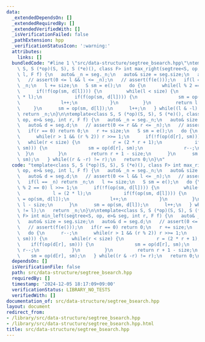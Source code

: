 ```yaml
---
data:
  _extendedDependsOn: []
  _extendedRequiredBy: []
  _extendedVerifiedWith: []
  _isVerificationFailed: false
  _pathExtension: hpp
  _verificationStatusIcon: ':warning:'
  attributes:
    links: []
  bundledCode: "#line 1 \"src/data-structure/segtree_bsearch.hpp\"\ntemplate<class\
    \ S, S (*op)(S, S), S (*e)(), class F> int max_right(segtree<S, op, e>& seg, int\
    \ l, F f) {\n   auto& _n = seg._n;\n   auto& size = seg.size;\n   auto& d = seg.d;\n\
    \   // assert(0 <= l && l <= _n);\n   // assert(f(e()));\n   if(l == _n) return\
    \ _n;\n   l += size;\n   S sm = e();\n   do {\n      while(l % 2 == 0) l >>= 1;\n\
    \      if(!f(op(sm, d[l]))) {\n         while(l < size) {\n            l = (2\
    \ * l);\n            if(f(op(sm, d[l]))) {\n               sm = op(sm, d[l]);\n\
    \               l++;\n            }\n         }\n         return l - size;\n \
    \     }\n      sm = op(sm, d[l]);\n      l++;\n   } while((l & -l) != l);\n  \
    \ return _n;\n}\n\ntemplate<class S, S (*op)(S, S), S (*e)(), class F> int min_left(segtree<S,\
    \ op, e>& seg, int r, F f) {\n   auto& _n = seg._n;\n   auto& size = seg.size;\n\
    \   auto& d = seg.d;\n   // assert(0 <= r && r <= _n);\n   // assert(f(e()));\n\
    \   if(r == 0) return 0;\n   r += size;\n   S sm = e();\n   do {\n      r--;\n\
    \      while(r > 1 && (r % 2)) r >>= 1;\n      if(!f(op(d[r], sm))) {\n      \
    \   while(r < size) {\n            r = (2 * r + 1);\n            if(f(op(d[r],\
    \ sm))) {\n               sm = op(d[r], sm);\n               r--;\n          \
    \  }\n         }\n         return r + 1 - size;\n      }\n      sm = op(d[r],\
    \ sm);\n   } while((r & -r) != r);\n   return 0;\n}\n"
  code: "template<class S, S (*op)(S, S), S (*e)(), class F> int max_right(segtree<S,\
    \ op, e>& seg, int l, F f) {\n   auto& _n = seg._n;\n   auto& size = seg.size;\n\
    \   auto& d = seg.d;\n   // assert(0 <= l && l <= _n);\n   // assert(f(e()));\n\
    \   if(l == _n) return _n;\n   l += size;\n   S sm = e();\n   do {\n      while(l\
    \ % 2 == 0) l >>= 1;\n      if(!f(op(sm, d[l]))) {\n         while(l < size) {\n\
    \            l = (2 * l);\n            if(f(op(sm, d[l]))) {\n               sm\
    \ = op(sm, d[l]);\n               l++;\n            }\n         }\n         return\
    \ l - size;\n      }\n      sm = op(sm, d[l]);\n      l++;\n   } while((l & -l)\
    \ != l);\n   return _n;\n}\n\ntemplate<class S, S (*op)(S, S), S (*e)(), class\
    \ F> int min_left(segtree<S, op, e>& seg, int r, F f) {\n   auto& _n = seg._n;\n\
    \   auto& size = seg.size;\n   auto& d = seg.d;\n   // assert(0 <= r && r <= _n);\n\
    \   // assert(f(e()));\n   if(r == 0) return 0;\n   r += size;\n   S sm = e();\n\
    \   do {\n      r--;\n      while(r > 1 && (r % 2)) r >>= 1;\n      if(!f(op(d[r],\
    \ sm))) {\n         while(r < size) {\n            r = (2 * r + 1);\n        \
    \    if(f(op(d[r], sm))) {\n               sm = op(d[r], sm);\n              \
    \ r--;\n            }\n         }\n         return r + 1 - size;\n      }\n  \
    \    sm = op(d[r], sm);\n   } while((r & -r) != r);\n   return 0;\n}"
  dependsOn: []
  isVerificationFile: false
  path: src/data-structure/segtree_bsearch.hpp
  requiredBy: []
  timestamp: '2024-12-05 18:17:09+09:00'
  verificationStatus: LIBRARY_NO_TESTS
  verifiedWith: []
documentation_of: src/data-structure/segtree_bsearch.hpp
layout: document
redirect_from:
- /library/src/data-structure/segtree_bsearch.hpp
- /library/src/data-structure/segtree_bsearch.hpp.html
title: src/data-structure/segtree_bsearch.hpp
---
```

